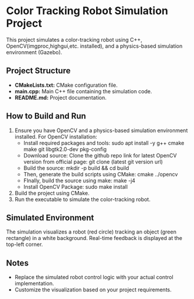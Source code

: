 # Color Tracking Robot Simulation Project

This project simulates a color-tracking robot using C++, OpenCV(imgproc,highgui,etc. installed), and a physics-based simulation environment (Gazebo).

## Project Structure

- **CMakeLists.txt:** CMake configuration file.
- **main.cpp:** Main C++ file containing the simulation code.
- **README.md:** Project documentation.

## How to Build and Run

1. Ensure you have OpenCV and a physics-based simulation environment installed.
   For OpenCV installation:
   * Install required packages and tools: 
    sudo apt install -y g++ cmake make git libgtk2.0-dev pkg-config
   * Download source: Clone the github repo link for latest OpenCV version from official page:
    git clone (latest git version url)
   * Build the source:
   mkdir -p build && cd build
   * Then, generate the build scripts using CMake:
    cmake ../opencv
   * FInally, build the source using make:
   make -j4
   * Install OpenCV Package:
   sudo make install
2. Build the project using CMake.
3. Run the executable to simulate the color-tracking robot.

## Simulated Environment

The simulation visualizes a robot (red circle) tracking an object (green rectangle) in a white background. Real-time feedback is displayed at the top-left corner.

## Notes

- Replace the simulated robot control logic with your actual control implementation.
- Customize the visualization based on your project requirements.


